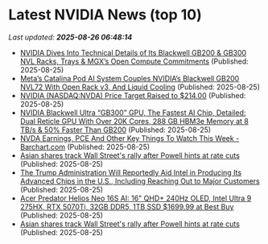 # Latest NVIDIA News (top 10)
_Last updated: **2025-08-26 06:48:14**_

- [NVIDIA Dives Into Technical Details of Its Blackwell GB200 & GB300 NVL Racks, Trays & MGX’s Open Compute Commitments](https://wccftech.com/nvidia-technical-details-blackwell-gb200-gb300-nvl-racks-trays-mgxs-open-compute/) (Published: 2025-08-25)
- [Meta’s Catalina Pod AI System Couples NVIDIA’s Blackwell GB200 NVL72 With Open Rack v3, And Liquid Cooling](https://wccftech.com/meta-catalina-pod-couples-nvidia-blackwell-gb200-nvl72-open-rack-v3-liquid-cooling/) (Published: 2025-08-25)
- [NVIDIA (NASDAQ:NVDA) Price Target Raised to $214.00](https://www.etfdailynews.com/2025/08/25/nvidia-nasdaqnvda-price-target-raised-to-214-00/) (Published: 2025-08-25)
- [NVIDIA Blackwell Ultra “GB300” GPU, The Fastest AI Chip, Detailed: Dual Reticle GPU With Over 20K Cores, 288 GB HBM3e Memory at 8 TB/s & 50% Faster Than GB200](https://wccftech.com/nvidia-blackwell-ultra-gb300-gpu-fastest-ai-chip-dual-reticle-gpu-over-20k-cores-288-gb-hbm3e/) (Published: 2025-08-25)
- [NVDA Earnings, PCE And Other Key Things To Watch This Week - Barchart.com](https://slashdot.org/firehose.pl?op=view&amp;id=178853084) (Published: 2025-08-25)
- [Asian shares track Wall Street's rally after Powell hints at rate cuts](https://abcnews.go.com/Business/wireStory/asian-shares-track-wall-streets-rally-after-powell-124943359) (Published: 2025-08-25)
- [The Trump Administration Will Reportedly Aid Intel in Producing Its Advanced Chips in the U.S., Including Reaching Out to Major Customers](https://wccftech.com/the-trump-administration-will-reportedly-aid-intel-in-producing-its-advanced-chips-in-the-us/) (Published: 2025-08-25)
- [Acer Predator Helios Neo 16S AI: 16" QHD+ 240Hz OLED, Intel Ultra 9 275HX, RTX 5070Ti, 32GB DDR5, 1TB SSD $1699.99 at Best Buy](https://slickdeals.net/f/18553453-acer-predator-helios-neo-16s-ai-16-qhd-240hz-oled-intel-ultra-9-275hx-rtx-5070ti-32gb-ddr5-1tb-ssd-1699-99-at-best-buy) (Published: 2025-08-25)
- [Asian shares track Wall Street's rally after Powell hints at rate cuts](https://finance.yahoo.com/news/asian-shares-track-wall-streets-052240632.html) (Published: 2025-08-25)
